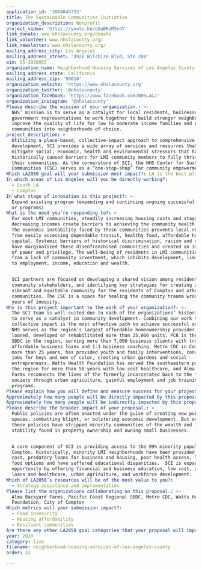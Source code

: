 ```yaml
---
application_id: '3084846733'
title: The Sustainable Communities Initiative
organization_description: Nonprofit
project_video: 'https://youtu.be/oSaBRzMSn4Y'
link_donate: www.nhslacounty.org/donate
link_volunteer: www.nhslacounty.org/
link_newsletter: www.nhslacounty.org/
mailing_address_city: Los Angeles
mailing_address_street: '3926 Wilshire Blvd, Ste 200'
ein: 95-3938955
organization_name: Neighborhood Housing Services of Los Angeles County
mailing_address_state: California
mailing_address_zip: '90010'
organization_website: 'https://www.nhslacounty.org'
organization_twitter: '@nhslacounty'
organization_facebook: 'https://www.facebook.com/NHSLAC/'
organization_instagram: '@nhslacounty'
Please describe the mission of your organization.: >-
  NHS’ mission is to serve as a catalyst for local residents, businesses and
  government representatives to work together to build stronger neighborhoods,
  improve the quality of life for low to moderate income families and revitalize
  communities into neighborhoods of choice.
project_description: >-
  Utilizing a place-based, collective-impact approach to comprehensive community
  development, SCI provides a wide array of services and resources that help
  mitigate social, economic, health and environmental stressors that have
  historically caused barriers for LMI community members to fully thrive in
  their communities. As the cornerstone of SCI, the NHS Center for Sustainable
  Communities (CSC) serves as a “one-stop-shop” for community empowerment.
Which LA2050 goal will your submission most impact?: LA is the best place to LIVE
In which areas of Los Angeles will you be directly working?:
  - South LA
  - Compton
In what stage of innovation is this project?: >-
  Expand existing program (expanding and continuing ongoing successful projects
  or programs)
What is the need you’re responding to?: >
  For most LMI communities, steadily increasing housing costs and stagnant or
  decreasing incomes create barriers to achieving the community health equity.
  The economic instability faced by these communities prevents local residents
  from easily accessing dependable transit, healthy food, affordable homes and
  capital. Systemic barriers of historical discrimination, racism and classism
  have marginalized these disenfranchised communities and created an imbalance
  of power and privilege. The well-being of residents in LMI communities suffers
  from a lack of community investment, which inhibits development, limits access
  to employment, income, education and wealth.


  SCI partners are focused on developing a shared vision among residents and
  community stakeholders, and identifying key strategies for creating a more
  vibrant and equitable community for the residents of Compton and other LMI
  communities. The CSC is a space for healing the community trauma wrought from
  years of inequity. 
Why is this project important to the work of your organization?: >-
  The SCI team is well-suited due to each of the organizations’ historic ability
  to serve as a catalyst in community development. Combining our work to have
  collective impact is the most effective path to achieve successful outcomes.
  NHS serves as the region’s largest affordable homeownership provider, having
  loaned, developed or rehabilitated more than 25,000 units. PCR is the largest
  SBDC in the region, serving more than 7,000 business clients with training,
  affordable business loans and 1:1 business coaching. Metro CDC in Compton for
  more than 25 years, has provided youth and family interventions, construction
  jobs for boys and men of color, creating urban gardens and social
  entrepreneurs. Watts Health Foundation has served the southeastern portion of
  the region for more than 50 years with low cost healthcare, and Alma Backyard
  Farms reconnects the lives of the formerly incarcerated back to the fabric of
  society through urban agriculture, gainful employment and job training
  programs. 
Please explain how you will define and measure success for your project.: "By 2020, NHS will have expanded its loan production by 15% and PCR by 15%. By 2021 NHS hopes to raise an additional $30 million in capital for program leverage, and by 2022 plans to enter escrow on 6 land banking sites for development near transit. \n\nOur partners envision that SCI will deliver a systemic, replicable model with programming and service delivery that can be utilized in similar LMI communities throughout the country. In order to achieve the desired long-term social impact that NHS envisions for the City of Compton, SCI’s objectives include: \n\n•\tBlight mitigation and comprehensive neighborhood revitalization\n•\tIncrease neighborhood investment and small business capital in TOD neighborhoods to connect residents to economic opportunity \n•\tSupport urban agricultural, agribusiness, and local farmers. Increase access to healthy foods to increase food security\n•\tDevelop greener mixed-use residential and commercial development in the neighborhood, acquire 6 additional blighted properties \n•\tIncrease social capital, improve quality of life in the community, preserve culture, heritage and legacy neighborhoods\n"
Approximately how many people will be directly impacted by this proposal?: '15000'
Approximately how many people will be indirectly impacted by this proposal?: '95000'
Please describe the broader impact of your proposal.: >
  Public policies are often enacted under the guise of creating new public
  spaces, combatting blight, or bolstering economic development. But over time,
  these policies have stripped minority communities of the wealth and financial
  stability found in property ownership and owning small businesses. 


  A core component of SCI is providing access to the 99% minority population of
  Compton. Historically, minority LMI neighborhoods have been provided high
  cost, predatory loans for business and housing, poor health access, limited
  food options and have suffered educational disparities.  SCI is expanding
  opportunity by offering financial and business education, low cost, affordable
  loans and healthcare, urban agriculture, and workforce development.
Which of LA2050’s resources will be of the most value to you?:
  - Strategy assistance and implementation
Please list the organizations collaborating on this proposal.: >-
  Alma Backyard Farms, Pacific Coast Regional SBDC, Metro CDC, Watts Health
  Foundation, City of Compton
Which metrics will your submission impact?:
  - Food insecurity
  - Housing affordability
  - Resilient communities
Are there any other LA2050 goal categories that your proposal will impact?: []
year: 2020
category: live
filename: neighborhood-housing-services-of-los-angeles-county
order: 31

---
```

